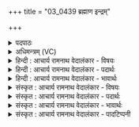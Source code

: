 +++
title = "03_0439 ब्रह्माण इन्द्रम्"

+++
<details><summary>पदपाठः</summary>

ब्र꣣ह्मा꣡णः꣢। इ꣡न्द्र꣢꣯म्। म꣣ह꣡य꣢न्तः। अ꣣र्कैः꣢। अ꣡व꣢꣯र्धयन्। अ꣡ह꣢꣯ये। हन्त꣣वै꣢। उ꣣। ४३९।
</details>

<details><summary>अधिमन्त्रम् (VC)</summary>

- इन्द्रः
- त्रसदस्युः
- द्विपदा विराट् पङ्क्तिः
- पञ्चमः
- ऐन्द्रं काण्डम्
</details>

<details><summary>हिन्दी : आचार्य रामनाथ वेदालंकार - विषयः</summary>

अगले मन्त्र में इन्द्र के पूजन वा सत्कार का विषय है।
</details>

<details><summary>हिन्दी : आचार्य रामनाथ वेदालंकार - पदार्थः</summary>

पदार्थान्वयभाषाः -  (ब्रह्माणः) आस्तिक तथा देशभक्त लोग (अर्कैः) वेदमन्त्रों से (इन्द्रम्) विघ्नविदारक परमेश्वर वा राजा को (महयन्तः) पूजित वा सत्कृत करते हुए (अहये हन्तवै) सर्प के समान कुटिल गतिवाले विघ्न-समूह, पाप वा शत्रु को नष्ट करने के लिए (उ) निश्चय ही (अवर्द्धयन्) अपने हृदय में वा राष्ट्र में बढ़ाते हैं ॥३॥ इस मन्त्र में अर्थश्लेष अलङ्कार है ॥३॥
</details>

<details><summary>हिन्दी : आचार्य रामनाथ वेदालंकार - भावार्थः</summary>

भावार्थभाषाः -  जैसे परमेश्वर योगमार्ग में आये विघ्नों का, अन्तःकरण और समाज में प्रसार पाये पापरूप शत्रुओं का तथा दुष्टों का संहार करता है, वैसे ही राजा को चाहिए कि राष्ट्र की उन्नति के लिए शत्रुओं का विनाश करे ॥३॥
</details>

<details><summary>संस्कृत : आचार्य रामनाथ वेदालंकार - विषयः</summary>

अथेन्द्रस्यार्चनसत्कारविषयमाह।
</details>

<details><summary>संस्कृत : आचार्य रामनाथ वेदालंकार - पदार्थः</summary>

पदार्थान्वयभाषाः -  (ब्रह्माणः२) आस्तिकाः देशभक्ताश्च जनाः (अर्कैः) वेदमन्त्रैः। अर्को मन्त्रो भवति यदनेनार्चन्ति। निरु० ५।४। (इन्द्रम्) विघ्नविदारकं परमेश्वरं राजानं वा (महयन्तः) पूजयन्तः सत्कुर्वन्तो वा। महयतिः अर्चनाकर्मा। निघं० ३।१४। मह पूजायाम्, चुरादिः। (अहये हन्तवै) अहिं सर्पवत् कुटिलगतिं विघ्नसमूहं पापं शत्रुं वा हन्तुम्। अहये इत्यत्र ‘क्रिययापि यमभिप्रैति स सम्प्रदानम्। वा०, अ० १।४।३२’ इति सम्प्रदानत्वाच्चतुर्थी। हन्तवै, हन्तेस्तुमर्थे तवै प्रत्ययः। ‘अन्तश्च तवै युगपत्। अ० ६।१।२००’ इति आद्यन्तौ युगपदुदात्तौ। (उ) खलु (अवर्द्धयन्) स्वहृदये राष्ट्रे च वर्द्धयन्ति ॥३॥३ अत्र अर्थश्लेषालङ्कारः ॥३॥
</details>

<details><summary>संस्कृत : आचार्य रामनाथ वेदालंकार - भावार्थः</summary>

भावार्थभाषाः -  यथा परमेश्वरो योगमार्गे समागतान् विघ्नान्, अन्तःकरणे समाजे च प्राप्तप्रसरान् पापरूपाञ्छत्रून्, दुष्टांश्च हिनस्ति, तथैव नृपतिना राष्ट्रोन्नतये शत्रवो हिंसनीयाः ॥३॥
</details>

<details><summary>संस्कृत : आचार्य रामनाथ वेदालंकार - पादटिप्पनी</summary>

टिप्पणी:   १. ऋ० ५।३१।४ उत्तरार्धः। २. ब्रह्माणः मदीया ऋत्विजः—इति वि०। श्रुतशीलादिभिः परिवृढाः स्तोतारः—इति भ०। ब्रह्माणः ब्राह्मणाः—इति सा०। ३. (ब्रह्माणः) चतुर्वेदविदः (इन्द्रम्) अखण्डैश्वर्यं राजानम् (महयन्तः) पूजयन्तः (अर्कैः) सत्कारसाधनतमैर्विचारैर्वचनैः कर्मभिर्वा (अवर्धयन्) वर्धयन्ति इति ऋ० ५।३१।४ भाष्ये द०।
</details>